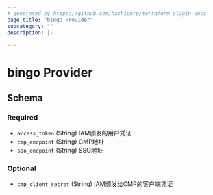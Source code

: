 ```yaml
---
# generated by https://github.com/hashicorp/terraform-plugin-docs
page_title: "bingo Provider"
subcategory: ""
description: |-
  
---
```


# bingo Provider





<!-- schema generated by tfplugindocs -->
## Schema

### Required

- `access_token` (String) IAM颁发的用户凭证
- `cmp_endpoint` (String) CMP地址
- `sso_endpoint` (String) SSO地址

### Optional

- `cmp_client_secret` (String) IAM颁发给CMP的客户端凭证
